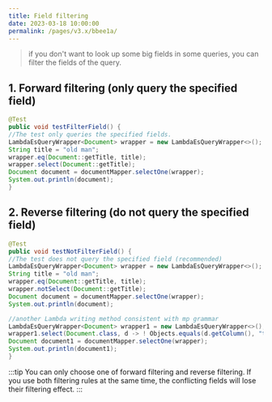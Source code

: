 ```yaml
---
title: Field filtering
date: 2023-03-18 10:00:00
permalink: /pages/v3.x/bbee1a/
---
```

> if you don't want to look up some big fields in some queries, you can filter the fields of the query.

## 1. Forward filtering (only query the specified field)
```java
@Test
public void testFilterField() {
//The test only queries the specified fields.
LambdaEsQueryWrapper<Document> wrapper = new LambdaEsQueryWrapper<>();
String title = "old man";
wrapper.eq(Document::getTitle, title);
wrapper.select(Document::getTitle);
Document document = documentMapper.selectOne(wrapper);
System.out.println(document);
}
```

## 2. Reverse filtering (do not query the specified field)
```java
@Test
public void testNotFilterField() {
//The test does not query the specified field (recommended)
LambdaEsQueryWrapper<Document> wrapper = new LambdaEsQueryWrapper<>();
String title = "old man";
wrapper.eq(Document::getTitle, title);
wrapper.notSelect(Document::getTitle);
Document document = documentMapper.selectOne(wrapper);
System.out.println(document);

//another Lambda writing method consistent with mp grammar
LambdaEsQueryWrapper<Document> wrapper1 = new LambdaEsQueryWrapper<>();
wrapper1.select(Document.class, d -> ! Objects.equals(d.getColumn(), "title"));
Document document1 = documentMapper.selectOne(wrapper);
System.out.println(document1);
}
```

:::tip 
You can only choose one of forward filtering and reverse filtering. If you use both filtering rules at the same time, the conflicting fields will lose their filtering effect.
:::